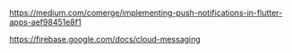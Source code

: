 https://medium.com/comerge/implementing-push-notifications-in-flutter-apps-aef98451e8f1

https://firebase.google.com/docs/cloud-messaging